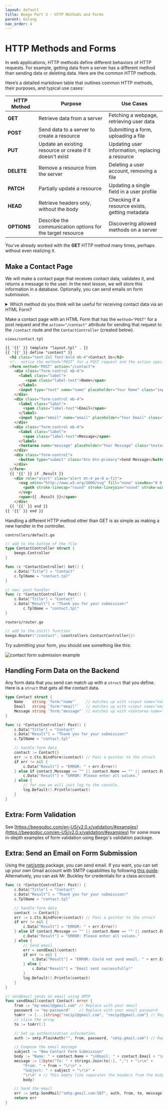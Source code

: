 ```yaml
---
layout: default
title: Beego Part 3 - HTTP Methods and Forms
parent: Golang
nav_order: 4
---
```


# HTTP Methods and Forms

In web applications, HTTP methods define different behaviors of HTTP requests. For example, getting data from a server has a different method than sending data or deleting data. Here are the common HTTP methods.

Here’s a detailed markdown table that outlines common HTTP methods, their purposes, and typical use cases:

| **HTTP Method** | **Purpose**                                      | **Use Cases**                                      |
|------------------|--------------------------------------------------|---------------------------------------------------|
| **GET**          | Retrieve data from a server                      | Fetching a webpage, retrieving user data          |
| **POST**         | Send data to a server to create a resource      | Submitting a form, uploading a file               |
| **PUT**          | Update an existing resource or create if it doesn't exist | Updating user information, replacing a resource   |
| **DELETE**       | Remove a resource from the server                | Deleting a user account, removing a file          |
| **PATCH**        | Partially update a resource                       | Updating a single field in a user profile         |
| **HEAD**         | Retrieve headers only, without the body          | Checking if a resource exists, getting metadata    |
| **OPTIONS**      | Describe the communication options for the target resource | Discovering allowed methods on a server          |

You've already worked with the **GET** HTTP method many times, perhaps without even realizing it.

## Make a Contact Page

We will make a contact page that receives contact data, validates it, and returns a message to the user. In the next lesson, we will store this information in a database. Optionally, you can send emails on form submission.

<details markdown="block">
  <summary>Which method do you think will be useful for receiving contact data via an HTML Form?</summary>

  Answer: **POST** is probably best for this use case.
</details>

Make a contact page with an HTML Form that has the `method="POST"` for a post request and the `action="/contact"` attribute for sending that request to the `/contact` route and the `ContactController` (created below).

`views/contact.tpl`

```html
{{ '{{' }} template "layout.tpl" . }}
{{ '{{' }} define "content" }}
  <h2 class="text-2xl font-bold mb-4">Contact Us</h2>
  <!-- notice the method="POST" for a POST request and the action specificying what route to hit. -->  
  <form method="POST" action="/contact">
    <div class="form-control mb-4">
      <label class="label">
         <span class="label-text">Name</span>
      </label>
      <input type="text" name="name" placeholder="Your Name" class="input input-bordered" required />
    </div>
    <div class="form-control mb-4">
      <label class="label">
        <span class="label-text">Email</span>
      </label>
      <input type="email" name="email" placeholder="Your Email" class="input input-bordered" required />
    </div>
    <div class="form-control mb-4">
      <label class="label">
        <span class="label-text">Message</span>
      </label>
      <textarea name="message" placeholder="Your Message" class="textarea textarea-bordered" required></textarea>
    </div>
    <div class="form-control">
      <button type="submit" class="btn btn-primary">Send Message</button>
    </div>
  </form>
  {{ '{{' }} if .Result }}
    <div role="alert" class="alert mt-4 pe-8 w-fit">
      <svg xmlns="http://www.w3.org/2000/svg" fill="none" viewBox="0 0 24 24" class="stroke-info h-6 w-6 shrink-0">
        <path stroke-linecap="round" stroke-linejoin="round" stroke-width="2" d="M13 16h-1v-4h-1m1-4h.01M21 12a9 9 0 11-18 0 9 9 0 0118 0z"></path>
      </svg>
      <span>{{ .Result }}</span>
    </div>
  {{ '{{' }} end }}
{{ '{{' }} end }}
```

Handling a different HTTP method other than GET is as simple as making a new handler in the controller.

`controllers/default.go`

```go
// add to the bottom of the file
type ContactController struct {
	beego.Controller
}

func (c *ContactController) Get() {
	c.Data["Title"] = "Contact"
	c.TplName = "contact.tpl"
}

// new: post handler
func (c *ContactController) Post() {
	c.Data["Title"] = "Contact"
	c.Data["Result"] = "Thank you for your submission!"
        c.TplName = "contact.tpl"
}
```

`routers/router.go`

```go
// add to the init() function
beego.Router("/contact", &controllers.ContactController{})
```

Try submitting your form, you should see something like this:

![contact form submission example](/assets/images/go/contact-form.png)

## Handling Form Data on the Backend

Any form data that you send can match up with a `struct` that you define. Here is a `struct` that gets all the contact data.

```go
type Contact struct {
	Name    string `form:"name"`    // matches up with <input name="name" ...>
	Email   string `form:"email"`   // matches up with <input name="email" ...>
	Message string `form:"message"` // matches up with <textarea name="message" ...>
}

func (c *ContactController) Post() {
	c.Data["Title"] = "Contact"
	c.Data["Result"] = "Thank you for your submission!"
	c.TplName = "contact.tpl"

	// handle form data
	contact := Contact{}
	err := c.Ctx.BindForm(&contact) // Pass a pointer to the struct
	if err != nil {
		c.Data["Result"] = "ERROR: " + err.Error()
	} else if contact.Message == "" || contact.Name == "" || contact.Email == "" {
		c.Data["Result"] = "ERROR: Please enter all values."
	} else {
		// for now we will just log to the console.
		log.Default().Println(contact)
	}
}
```

## Extra: Form Validation

See [https://beegodoc.com/en-US/v2.0.x/validation/#examples](https://beegodoc.com/en-US/v2.0.x/validation/#examples) for some more in-depth examples of form validation using Beego's validation package.

## Extra: Send an Email on Form Submission

Using the [net/smtp](https://pkg.go.dev/net/smtp) package, you can send email. If you want, you can set up your own Gmail account with SMTP capabilities by following [this guide](https://mailmeteor.com/blog/gmail-smtp-settings). Alternatively, you can ask Mr. Buckley for credentials for a class account.


```go
func (c *ContactController) Post() {
	c.Data["Title"] = "Contact"
	c.Data["Result"] = "Thank you for your submission!"
	c.TplName = "contact.tpl"

	// handle form data
	contact := Contact{}
	err := c.Ctx.BindForm(&contact) // Pass a pointer to the struct
	if err != nil {
		c.Data["Result"] = "ERROR: " + err.Error()
	} else if contact.Message == "" || contact.Name == "" || contact.Email == "" {
		c.Data["Result"] = "ERROR: Please enter all values."
	} else {
		// Send email
		err = sendEmail(contact)
		if err != nil {
			c.Data["Result"] = "ERROR: Could not send email. " + err.Error()
		} else {
			c.Data["Result"] = "Email sent successfully!"
		}
		log.Default().Println(contact)
	}
}

// sendEmail sends an email using SMTP
func sendEmail(contact Contact) error {
	from := "my-email@gmail.com" // Replace with your email
	password := "my-password"    // Replace with your email password
	toArr := [...]string{"recip1@gmail.com", "recip2@gmail.com"} // Replace with the recipient's email(s)
	// slice the array
	to := toArr[:]

	// Set up authentication information.
	auth := smtp.PlainAuth("", from, password, "smtp.gmail.com") // Replace with your SMTP server

	// Compose the email message
	subject := "New Contact Form Submission"
	body := "Name: " + contact.Name + "\nEmail: " + contact.Email + "\nMessage: " + contact.Message
	message := []byte("To: " + strings.Join(to[:], ",") + "\r\n" +
		"From: " + from + "\r\n" +
		"Subject: " + subject + "\r\n" +
		"\r\n" + // This empty line separates the headers from the body
		body)

	// Send the email
	err := smtp.SendMail("smtp.gmail.com:587", auth, from, to, message) // Replace with your SMTP server and port
	return err
}
```
